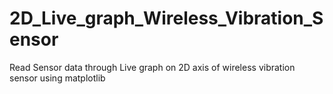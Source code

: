 # 2D_Live_graph_Wireless_Vibration_Sensor
Read Sensor data through Live graph on 2D axis of wireless vibration sensor using matplotlib
